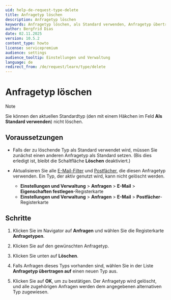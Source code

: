 ```yaml
---
uid: help-de-request-type-delete
title: Anfragetyp löschen
description: Anfragetyp löschen
keywords: Anfragetyp löschen, als Standard verwenden, Anfragetyp übertragen auf, Anfragetyp, Anfrage
author: Bergfrid Dias
date: 02.11.2025
version: 10.5.2
content_type: howto
license: servicepremium
audience: settings
audience_tooltip: Einstellungen und Verwaltung
language: de
redirect_from: /de/request/learn/type/delete
---
```


# Anfragetyp löschen

> [!NOTE]
> Sie können den aktuellen Standardtyp (den mit einem Häkchen im Feld **Als Standard verwenden**) nicht löschen.

## Voraussetzungen

* Falls der zu löschende Typ als Standard verwendet wird, müssen Sie zunächst einen anderen Anfragetyp als Standard setzen. (Bis dies erledigt ist, bleibt die Schaltfläche **Löschen** deaktiviert.)

* Aktualisieren Sie alle [E-Mail-Filter][1] und [Postfächer][2], die diesen Anfragetyp verwenden. Ein Typ, der aktiv genutzt wird, kann nicht gelöscht werden.

  * **Einstellungen und Verwaltung** > **Anfragen** > **E-Mail** > **Eigenschaften festlegen**-Registerkarte
  * **Einstellungen und Verwaltung** > **Anfragen** > **E-Mail** > **Postfächer**-Registerkarte

## Schritte

1. Klicken Sie im Navigator auf **Anfragen** und wählen Sie die Registerkarte **Anfragetypen**.

1. Klicken Sie auf den gewünschten Anfragetyp.

1. Klicken Sie unten auf **Löschen**.

1. Falls Anfragen dieses Typs vorhanden sind, wählen Sie in der Liste **Anfragetyp übertragen auf** einen neuen Typ aus.

1. Klicken Sie auf **OK**, um zu bestätigen. Der Anfragetyp wird gelöscht, und alle zugehörigen Anfragen werden dem angegebenen alternativen Typ zugewiesen.

<!-- Referenced links -->
[1]: ../../../email/service/learn/email-filters/create-email-filter.md
[2]: ../../../email/service/learn/create-mailbox.md
